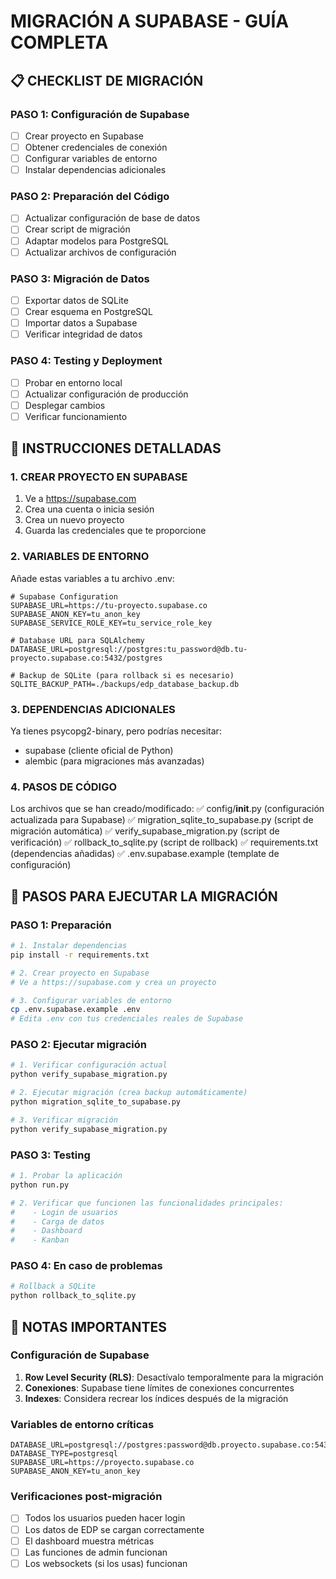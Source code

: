 # MIGRACIÓN A SUPABASE - GUÍA COMPLETA

## 📋 CHECKLIST DE MIGRACIÓN

### PASO 1: Configuración de Supabase

- [ ] Crear proyecto en Supabase
- [ ] Obtener credenciales de conexión
- [ ] Configurar variables de entorno
- [ ] Instalar dependencias adicionales

### PASO 2: Preparación del Código

- [ ] Actualizar configuración de base de datos
- [ ] Crear script de migración
- [ ] Adaptar modelos para PostgreSQL
- [ ] Actualizar archivos de configuración

### PASO 3: Migración de Datos

- [ ] Exportar datos de SQLite
- [ ] Crear esquema en PostgreSQL
- [ ] Importar datos a Supabase
- [ ] Verificar integridad de datos

### PASO 4: Testing y Deployment

- [ ] Probar en entorno local
- [ ] Actualizar configuración de producción
- [ ] Desplegar cambios
- [ ] Verificar funcionamiento

## 🔧 INSTRUCCIONES DETALLADAS

### 1. CREAR PROYECTO EN SUPABASE

1. Ve a https://supabase.com
2. Crea una cuenta o inicia sesión
3. Crea un nuevo proyecto
4. Guarda las credenciales que te proporcione

### 2. VARIABLES DE ENTORNO

Añade estas variables a tu archivo .env:

```env
# Supabase Configuration
SUPABASE_URL=https://tu-proyecto.supabase.co
SUPABASE_ANON_KEY=tu_anon_key
SUPABASE_SERVICE_ROLE_KEY=tu_service_role_key

# Database URL para SQLAlchemy
DATABASE_URL=postgresql://postgres:tu_password@db.tu-proyecto.supabase.co:5432/postgres

# Backup de SQLite (para rollback si es necesario)
SQLITE_BACKUP_PATH=./backups/edp_database_backup.db
```

### 3. DEPENDENCIAS ADICIONALES

Ya tienes psycopg2-binary, pero podrías necesitar:

- supabase (cliente oficial de Python)
- alembic (para migraciones más avanzadas)

### 4. PASOS DE CÓDIGO

Los archivos que se han creado/modificado:
✅ config/**init**.py (configuración actualizada para Supabase)
✅ migration_sqlite_to_supabase.py (script de migración automática)
✅ verify_supabase_migration.py (script de verificación)
✅ rollback_to_sqlite.py (script de rollback)
✅ requirements.txt (dependencias añadidas)
✅ .env.supabase.example (template de configuración)

## 🚀 PASOS PARA EJECUTAR LA MIGRACIÓN

### PASO 1: Preparación

```bash
# 1. Instalar dependencias
pip install -r requirements.txt

# 2. Crear proyecto en Supabase
# Ve a https://supabase.com y crea un proyecto

# 3. Configurar variables de entorno
cp .env.supabase.example .env
# Edita .env con tus credenciales reales de Supabase
```

### PASO 2: Ejecutar migración

```bash
# 1. Verificar configuración actual
python verify_supabase_migration.py

# 2. Ejecutar migración (crea backup automáticamente)
python migration_sqlite_to_supabase.py

# 3. Verificar migración
python verify_supabase_migration.py
```

### PASO 3: Testing

```bash
# 1. Probar la aplicación
python run.py

# 2. Verificar que funcionen las funcionalidades principales:
#    - Login de usuarios
#    - Carga de datos
#    - Dashboard
#    - Kanban
```

### PASO 4: En caso de problemas

```bash
# Rollback a SQLite
python rollback_to_sqlite.py
```

## 📝 NOTAS IMPORTANTES

### Configuración de Supabase

1. **Row Level Security (RLS)**: Desactívalo temporalmente para la migración
2. **Conexiones**: Supabase tiene límites de conexiones concurrentes
3. **Indexes**: Considera recrear los índices después de la migración

### Variables de entorno críticas

```env
DATABASE_URL=postgresql://postgres:password@db.proyecto.supabase.co:5432/postgres
DATABASE_TYPE=postgresql
SUPABASE_URL=https://proyecto.supabase.co
SUPABASE_ANON_KEY=tu_anon_key
```

### Verificaciones post-migración

- [ ] Todos los usuarios pueden hacer login
- [ ] Los datos de EDP se cargan correctamente
- [ ] El dashboard muestra métricas
- [ ] Las funciones de admin funcionan
- [ ] Los websockets (si los usas) funcionan
